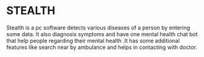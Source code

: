 # STEALTH
Stealth is a pc software detects various diseases of a person by entering some data. It also diagnosis symptoms and have one mental health chat bot that help people regarding their mental health .It has some additional features like search near by ambulance and helps in contacting with doctor.

